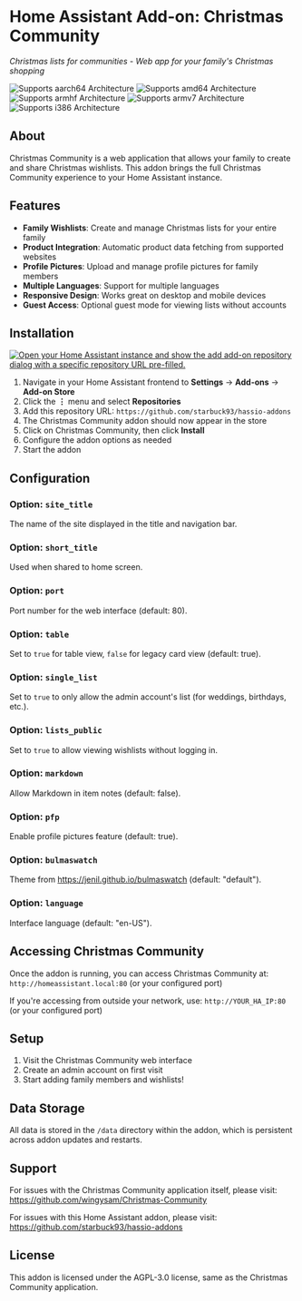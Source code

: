 # Home Assistant Add-on: Christmas Community

_Christmas lists for communities - Web app for your family's Christmas shopping_

![Supports aarch64 Architecture][aarch64-shield]
![Supports amd64 Architecture][amd64-shield]
![Supports armhf Architecture][armhf-shield]
![Supports armv7 Architecture][armv7-shield]
![Supports i386 Architecture][i386-shield]

[aarch64-shield]: https://img.shields.io/badge/aarch64-yes-green.svg
[amd64-shield]: https://img.shields.io/badge/amd64-yes-green.svg
[armhf-shield]: https://img.shields.io/badge/armhf-yes-green.svg
[armv7-shield]: https://img.shields.io/badge/armv7-yes-green.svg
[i386-shield]: https://img.shields.io/badge/i386-yes-green.svg

## About

Christmas Community is a web application that allows your family to create and share Christmas wishlists. This addon brings the full Christmas Community experience to your Home Assistant instance.

## Features

- **Family Wishlists**: Create and manage Christmas lists for your entire family
- **Product Integration**: Automatic product data fetching from supported websites
- **Profile Pictures**: Upload and manage profile pictures for family members
- **Multiple Languages**: Support for multiple languages
- **Responsive Design**: Works great on desktop and mobile devices
- **Guest Access**: Optional guest mode for viewing lists without accounts

## Installation

[![Open your Home Assistant instance and show the add add-on repository dialog with a specific repository URL pre-filled.](https://my.home-assistant.io/badges/supervisor_add_addon_repository.svg)](https://my.home-assistant.io/redirect/supervisor_add_addon_repository/?repository_url=https%3A%2F%2Fgithub.com%2Fstarbuck93%2Fhassio-addons)

1. Navigate in your Home Assistant frontend to **Settings** → **Add-ons** → **Add-on Store**
2. Click the **⋮** menu and select **Repositories**
3. Add this repository URL: `https://github.com/starbuck93/hassio-addons`
4. The Christmas Community addon should now appear in the store
5. Click on Christmas Community, then click **Install**
6. Configure the addon options as needed
7. Start the addon

## Configuration

### Option: `site_title`
The name of the site displayed in the title and navigation bar.

### Option: `short_title`
Used when shared to home screen.

### Option: `port`
Port number for the web interface (default: 80).

### Option: `table`
Set to `true` for table view, `false` for legacy card view (default: true).

### Option: `single_list`
Set to `true` to only allow the admin account's list (for weddings, birthdays, etc.).

### Option: `lists_public`
Set to `true` to allow viewing wishlists without logging in.

### Option: `markdown`
Allow Markdown in item notes (default: false).

### Option: `pfp`
Enable profile pictures feature (default: true).

### Option: `bulmaswatch`
Theme from https://jenil.github.io/bulmaswatch (default: "default").

### Option: `language`
Interface language (default: "en-US").

## Accessing Christmas Community

Once the addon is running, you can access Christmas Community at:
`http://homeassistant.local:80` (or your configured port)

If you're accessing from outside your network, use:
`http://YOUR_HA_IP:80` (or your configured port)

## Setup

1. Visit the Christmas Community web interface
2. Create an admin account on first visit
3. Start adding family members and wishlists!

## Data Storage

All data is stored in the `/data` directory within the addon, which is persistent across addon updates and restarts.

## Support

For issues with the Christmas Community application itself, please visit:
https://github.com/wingysam/Christmas-Community

For issues with this Home Assistant addon, please visit:
https://github.com/starbuck93/hassio-addons

## License

This addon is licensed under the AGPL-3.0 license, same as the Christmas Community application.
